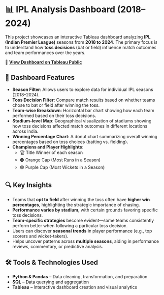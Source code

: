 # 📊 IPL Analysis Dashboard (2018–2024)

This project showcases an interactive Tableau dashboard analyzing **IPL (Indian Premier League)** seasons from **2018 to 2024**. The primary focus is to understand how **toss decisions** (bat or field) influence match outcomes and team performances over the years.

🔗 **[View Dashboard on Tableau Public](https://public.tableau.com/app/profile/asvitha.vibeeshanan/viz/SeasonalInsightsandTossDecisionimpact/SeasonalInsights?publish=yes)**



## 📌 Dashboard Features

- **Season Filter**: Allows users to explore data for individual IPL seasons (2018–2024).
- **Toss Decision Filter**: Compare match results based on whether teams chose to bat or field after winning the toss.
- **Team-wise Breakdown**: Horizontal bar chart showing how each team performed based on their toss decisions.
- **Stadium-level Map**: Geographical visualization of stadiums showing how toss decisions affected match outcomes in different locations across India.
- **Winning Percentage Chart**: A donut chart summarizing overall winning percentages based on toss choices (batting vs. fielding).
- **Champions and Player Highlights**:
  - 🏆 Title Winner of each season
  - 🟠 Orange Cap (Most Runs in a Season)
  - 🟣 Purple Cap (Most Wickets in a Season)



## 🔍 Key Insights

- Teams that **opt to field** after winning the toss often have **higher win percentages**, highlighting the strategic importance of chasing.
- **Performance varies by stadium**, with certain grounds favoring specific toss decisions.
- **Team-specific strategies** become evident—some teams consistently perform better when following a particular toss decision.
- Users can discover **seasonal trends** in player performance (e.g., top scorers and wicket-takers).
- Helps uncover patterns across **multiple seasons**, aiding in performance reviews, commentary, or predictive analysis.



## 🛠 Tools & Technologies Used

- **Python & Pandas** – Data cleaning, transformation, and preparation
- **SQL** – Data querying and aggregation
- **Tableau** – Interactive dashboard creation and visual analytics
